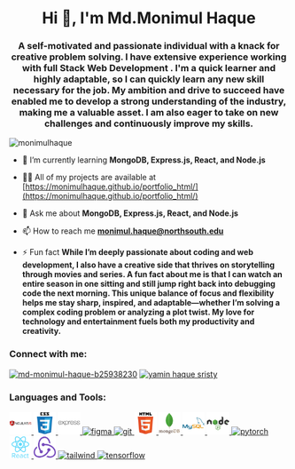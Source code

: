 <h1 align="center">Hi 👋, I'm Md.Monimul Haque</h1>
<h3 align="center">A self-motivated and passionate individual with a knack for creative problem solving. I have extensive experience working with full Stack Web Development . I'm a quick learner and highly adaptable, so I can quickly learn any new skill necessary for the job. My ambition and drive to succeed have enabled me to develop a strong understanding of the industry, making me a valuable asset. I am also eager to take on new challenges and continuously improve my skills.</h3>

<p align="left"> <img src="https://komarev.com/ghpvc/?username=monimulhaque&label=Profile%20views&color=0e75b6&style=flat" alt="monimulhaque" /> </p>

- 🌱 I’m currently learning **MongoDB, Express.js, React, and Node.js**

- 👨‍💻 All of my projects are available at [https://monimulhaque.github.io/portfolio_html/](https://monimulhaque.github.io/portfolio_html/)

- 💬 Ask me about **MongoDB, Express.js, React, and Node.js**

- 📫 How to reach me **monimul.haque@northsouth.edu**

- ⚡ Fun fact **While I’m deeply passionate about coding and web development, I also have a creative side that thrives on storytelling through movies and series. A fun fact about me is that I can watch an entire season in one sitting and still jump right back into debugging code the next morning. This unique balance of focus and flexibility helps me stay sharp, inspired, and adaptable—whether I’m solving a complex coding problem or analyzing a plot twist. My love for technology and entertainment fuels both my productivity and creativity.**

<h3 align="left">Connect with me:</h3>
<p align="left">
<a href="https://linkedin.com/in/md-monimul-haque-b25938230" target="blank"><img align="center" src="https://raw.githubusercontent.com/rahuldkjain/github-profile-readme-generator/master/src/images/icons/Social/linked-in-alt.svg" alt="md-monimul-haque-b25938230" height="30" width="40" /></a>
<a href="https://fb.com/yamin haque sristy" target="blank"><img align="center" src="https://raw.githubusercontent.com/rahuldkjain/github-profile-readme-generator/master/src/images/icons/Social/facebook.svg" alt="yamin haque sristy" height="30" width="40" /></a>
</p>

<h3 align="left">Languages and Tools:</h3>
<p align="left"> <a href="https://angular.io" target="_blank" rel="noreferrer"> <img src="https://raw.githubusercontent.com/devicons/devicon/master/icons/angularjs/angularjs-original-wordmark.svg" alt="angularjs" width="40" height="40"/> </a> <a href="https://www.w3schools.com/css/" target="_blank" rel="noreferrer"> <img src="https://raw.githubusercontent.com/devicons/devicon/master/icons/css3/css3-original-wordmark.svg" alt="css3" width="40" height="40"/> </a> <a href="https://expressjs.com" target="_blank" rel="noreferrer"> <img src="https://raw.githubusercontent.com/devicons/devicon/master/icons/express/express-original-wordmark.svg" alt="express" width="40" height="40"/> </a> <a href="https://www.figma.com/" target="_blank" rel="noreferrer"> <img src="https://www.vectorlogo.zone/logos/figma/figma-icon.svg" alt="figma" width="40" height="40"/> </a> <a href="https://git-scm.com/" target="_blank" rel="noreferrer"> <img src="https://www.vectorlogo.zone/logos/git-scm/git-scm-icon.svg" alt="git" width="40" height="40"/> </a> <a href="https://www.w3.org/html/" target="_blank" rel="noreferrer"> <img src="https://raw.githubusercontent.com/devicons/devicon/master/icons/html5/html5-original-wordmark.svg" alt="html5" width="40" height="40"/> </a> <a href="https://www.mongodb.com/" target="_blank" rel="noreferrer"> <img src="https://raw.githubusercontent.com/devicons/devicon/master/icons/mongodb/mongodb-original-wordmark.svg" alt="mongodb" width="40" height="40"/> </a> <a href="https://www.mysql.com/" target="_blank" rel="noreferrer"> <img src="https://raw.githubusercontent.com/devicons/devicon/master/icons/mysql/mysql-original-wordmark.svg" alt="mysql" width="40" height="40"/> </a> <a href="https://nodejs.org" target="_blank" rel="noreferrer"> <img src="https://raw.githubusercontent.com/devicons/devicon/master/icons/nodejs/nodejs-original-wordmark.svg" alt="nodejs" width="40" height="40"/> </a> <a href="https://pytorch.org/" target="_blank" rel="noreferrer"> <img src="https://www.vectorlogo.zone/logos/pytorch/pytorch-icon.svg" alt="pytorch" width="40" height="40"/> </a> <a href="https://reactjs.org/" target="_blank" rel="noreferrer"> <img src="https://raw.githubusercontent.com/devicons/devicon/master/icons/react/react-original-wordmark.svg" alt="react" width="40" height="40"/> </a> <a href="https://redux.js.org" target="_blank" rel="noreferrer"> <img src="https://raw.githubusercontent.com/devicons/devicon/master/icons/redux/redux-original.svg" alt="redux" width="40" height="40"/> </a> <a href="https://tailwindcss.com/" target="_blank" rel="noreferrer"> <img src="https://www.vectorlogo.zone/logos/tailwindcss/tailwindcss-icon.svg" alt="tailwind" width="40" height="40"/> </a> <a href="https://www.tensorflow.org" target="_blank" rel="noreferrer"> <img src="https://www.vectorlogo.zone/logos/tensorflow/tensorflow-icon.svg" alt="tensorflow" width="40" height="40"/> </a> </p>

